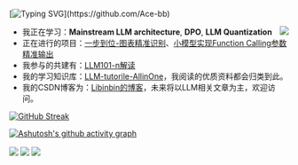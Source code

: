 [![Typing SVG](https://readme-typing-svg.demolab.com/?lines=I'm+Libinbin;Someone+who+plans+to+be+a+senior+algorithm+engineer;Welcome+to+my+repo;)](https://github.com/Ace-bb)

<a href="#">
  <img align="right" src="https://github-readme-stats.vercel.app/api?username=Ace-bb&count_private=true&show_icons=true&bg_color=15,f2f7fd,E0EAFC" />
</a>

- 我正在学习：**Mainstream LLM architecture**, **DPO**, **LLM Quantization**
- 正在进行的项目：[一步到位-图表精准识别](https://github.com/Ace-bb/LLM-based-graph-tool)、[小模型实现Function Calling参数精准输出](https://github.com/Ace-bb/Function_Calling_mini_llm_train)
- 我参与的共建有：[LLM101-n解读](https://github.com/SmartFlowAI/LLM101n-CN)
- 我的学习知识库：[LLM-tutorile-AllinOne](https://github.com/Ace-bb/LLM-tutorial-AllinOne)，我阅读的优质资料都会归类到此。
- 我的CSDN博客为：[Libinbin的博客](https://blog.csdn.net/Ace_bb)，未来将以LLM相关文章为主，欢迎访问。

<!--![Libinbin GitHub stats](https://github-readme-stats.vercel.app/api?username=Ace-bb&theme=radical&hide=prs)-->

[![GitHub Streak](https://streak-stats.demolab.com/?user=Ace-bb)](https://git.io/streak-stats)

[![Ashutosh's github activity graph](https://github-readme-activity-graph.vercel.app/graph?username=Ace-bb)](https://github.com/ashutosh00710/github-readme-activity-graph)

<img align="center" src="https://github-readme-stats.vercel.app/api/wakatime?username=Ace-bb&theme=transparent&hide_border=true&layout=compact&langs_count=22" />

<img align="center" src="https://github-readme-stats.vercel.app/api/top-langs/?username=Ace-bb&theme=transparent&hide_border=true&layout=donut-vertical&langs_count=6" />

<img align="center" src="https://skillicons.dev/icons?i=Ace-bb&theme=light" />

<!--
**Ace-bb/Ace-bb** is a ✨ _special_ ✨ repository because its `README.md` (this file) appears on your GitHub profile.


Here are some ideas to get you started:

- 🔭 I’m currently working on ...
- 🌱 I’m currently learning ...
- 👯 I’m looking to collaborate on ...
- 🤔 I’m looking for help with ...
- 💬 Ask me about ...
- 📫 How to reach me: ...
- 😄 Pronouns: ...
- ⚡ Fun fact: ...
-->
